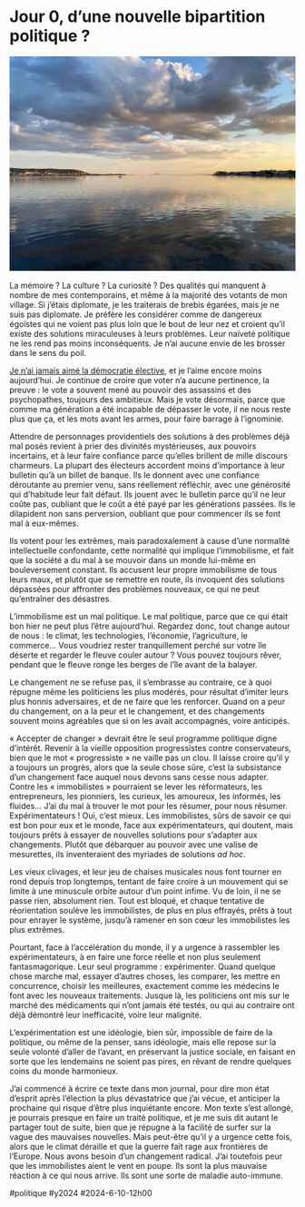 # Jour 0, d’une nouvelle bipartition politique ?

![Étang immobile](_i/2024-06-03-210026.webp)

La mémoire ? La culture ? La curiosité ? Des qualités qui manquent à nombre de mes contemporains, et même à la majorité des votants de mon village. Si j’étais diplomate, je les traiterais de brebis égarées, mais je ne suis pas diplomate. Je préfère les considérer comme de dangereux égoïstes qui ne voient pas plus loin que le bout de leur nez et croient qu’il existe des solutions miraculeuses à leurs problèmes. Leur naïveté politique ne les rend pas moins inconséquents. Je n’ai aucune envie de les brosser dans le sens du poil.

[Je n’ai jamais aimé la démocratie élective](https://tcrouzet.com/books/101-raisons-de-ne-pas-voter/), et je l’aime encore moins aujourd’hui. Je continue de croire que voter n’a aucune pertinence, la preuve : le vote a souvent mené au pouvoir des assassins et des psychopathes, toujours des ambitieux. Mais je vote désormais, parce que comme ma génération a été incapable de dépasser le vote, il ne nous reste plus que ça, et les mots avant les armes, pour faire barrage à l’ignominie.

Attendre de personnages providentiels des solutions à des problèmes déjà mal posés revient à prier des divinités mystérieuses, aux pouvoirs incertains, et à leur faire confiance parce qu’elles brillent de mille discours charmeurs. La plupart des électeurs accordent moins d’importance à leur bulletin qu’à un billet de banque. Ils le donnent avec une confiance déroutante au premier venu, sans réellement réfléchir, avec une générosité qui d’habitude leur fait défaut. Ils jouent avec le bulletin parce qu’il ne leur coûte pas, oubliant que le coût a été payé par les générations passées. Ils le dilapident non sans perversion, oubliant que pour commencer ils se font mal à eux-mêmes.

Ils votent pour les extrêmes, mais paradoxalement à cause d’une normalité intellectuelle confondante, cette normalité qui implique l’immobilisme, et fait que la société a du mal à se mouvoir dans un monde lui-même en bouleversement constant. Ils accusent leur propre immobilisme de tous leurs maux, et plutôt que se remettre en route, ils invoquent des solutions dépassées pour affronter des problèmes nouveaux, ce qui ne peut qu’entraîner des désastres.

L’immobilisme est un mal politique. Le mal politique, parce que ce qui était bon hier ne peut plus l’être aujourd’hui. Regardez donc, tout change autour de nous : le climat, les technologies, l’économie, l’agriculture, le commerce… Vous voudriez rester tranquillement perché sur votre île déserte et regarder le fleuve couler autour ? Vous pouvez toujours rêver, pendant que le fleuve ronge les berges de l’île avant de la balayer.

Le changement ne se refuse pas, il s’embrasse au contraire, ce à quoi répugne même les politiciens les plus modérés, pour résultat d’imiter leurs plus honnis adversaires, et de ne faire que les renforcer. Quand on a peur du changement, on a la peur et le changement, et des changements souvent moins agréables que si on les avait accompagnés, voire anticipés.

« Accepter de changer » devrait être le seul programme politique digne d’intérêt. Revenir à la vieille opposition progressistes contre conservateurs, bien que le mot « progressiste » ne vaille pas un clou. Il laisse croire qu’il y a toujours un progrès, alors que la seule chose sûre, c’est la subsistance d’un changement face auquel nous devons sans cesse nous adapter. Contre les « immobilistes » pourraient se lever les réformateurs, les entrepreneurs, les pionniers, les curieux, les amoureux, les informés, les fluides… J’ai du mal à trouver le mot pour les résumer, pour nous résumer. Expérimentateurs ! Oui, c’est mieux. Les immobilistes, sûrs de savoir ce qui est bon pour eux et le monde, face aux expérimentateurs, qui doutent, mais toujours prêts à essayer de nouvelles solutions pour s’adapter aux changements. Plutôt que débarquer au pouvoir avec une valise de mesurettes, ils inventeraient des myriades de solutions *ad hoc*.

Les vieux clivages, et leur jeu de chaises musicales nous font tourner en rond depuis trop longtemps, tentant de faire croire à un mouvement qui se limite à une minuscule orbite autour d’un point infime. Vu de loin, il ne se passe rien, absolument rien. Tout est bloqué, et chaque tentative de réorientation soulève les immobilistes, de plus en plus effrayés, prêts à tout pour enrayer le système, jusqu’à ramener en son cœur les immobilistes les plus extrêmes.

Pourtant, face à l’accélération du monde, il y a urgence à rassembler les expérimentateurs, à en faire une force réelle et non plus seulement fantasmagorique. Leur seul programme : expérimenter. Quand quelque chose marche mal, essayer d’autres choses, les comparer, les mettre en concurrence, choisir les meilleures, exactement comme les médecins le font avec les nouveaux traitements. Jusque là, les politiciens ont mis sur le marché des médicaments qui n’ont jamais été testés, ou qui au contraire ont déjà démontré leur inefficacité, voire leur malignité.

L’expérimentation est une idéologie, bien sûr, impossible de faire de la politique, ou même de la penser, sans idéologie, mais elle repose sur la seule volonté d’aller de l’avant, en préservant la justice sociale, en faisant en sorte que les lendemains ne soient pas pires, en rêvant de rendre quelques coins du monde harmonieux.

J’ai commencé à écrire ce texte dans mon journal, pour dire mon état d’esprit après l’élection la plus dévastatrice que j’ai vécue, et anticiper la prochaine qui risque d’être plus inquiétante encore. Mon texte s’est allongé, je pourrais presque en faire un traité politique, et je me suis dit autant le partager tout de suite, bien que je répugne à la facilité de surfer sur la vague des mauvaises nouvelles. Mais peut-être qu’il y a urgence cette fois, alors que le climat déraille et que la guerre fait rage aux frontières de l’Europe. Nous avons besoin d’un changement radical. J’ai toutefois peur que les immobilistes aient le vent en poupe. Ils sont la plus mauvaise réaction à ce qui nous arrive. Ils sont une sorte de maladie auto-immune.

#politique #y2024 #2024-6-10-12h00
